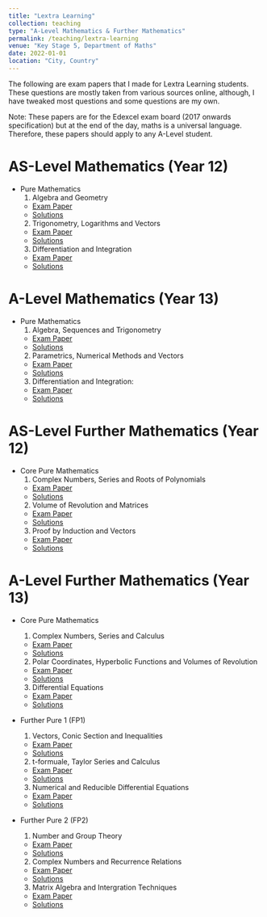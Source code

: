 ```yaml
---
title: "Lextra Learning"
collection: teaching
type: "A-Level Mathematics & Further Mathematics"
permalink: /teaching/lextra-learning
venue: "Key Stage 5, Department of Maths"
date: 2022-01-01
location: "City, Country"
---
```


The following are exam papers that I made for Lextra Learning students. These questions are mostly taken from various sources online, although, I have tweaked most questions and some questions are my own. 

Note: These papers are for the Edexcel exam board (2017 onwards specification) but at the end of the day, maths is a universal language. Therefore, these papers should apply to any A-Level student. 






AS-Level Mathematics (Year 12)
======
* Pure Mathematics
  1. Algebra and Geometry
    * [Exam Paper](https://irfukha.github.io/p/)
    * [Solutions](https://irfukha.github.io/p/)
  2. Trigonometry, Logarithms and Vectors
    * [Exam Paper](https://irfukha.github.io/p/)
    * [Solutions](https://irfukha.github.io/p/)
  3. Differentiation and Integration
    * [Exam Paper](https://irfukha.github.io/p/)
    * [Solutions](https://irfukha.github.io/p/)

A-Level Mathematics (Year 13)
======
* Pure Mathematics
  1. Algebra, Sequences and Trigonometry
    * [Exam Paper](https://irfukha.github.io/p/)
    * [Solutions](https://irfukha.github.io/p/)
  2. Parametrics, Numerical Methods and Vectors
    * [Exam Paper](https://irfukha.github.io/p/)
    * [Solutions](https://irfukha.github.io/p/)
  3. Differentiation and Integration: 
    * [Exam Paper](https://irfukha.github.io/p/files/A2_Differentiation_and_Integration__Exam.pdf)
    * [Solutions](https://irfukha.github.io/p/files/A2_Differentiation_and_Integration__Solutions.pdf)


AS-Level Further Mathematics (Year 12)
======
* Core Pure Mathematics
  1. Complex Numbers, Series and Roots of Polynomials
    * [Exam Paper](https://irfukha.github.io/p/)
    * [Solutions](https://irfukha.github.io/p/)
  2. Volume of Revolution and Matrices
    * [Exam Paper](https://irfukha.github.io/p/)
    * [Solutions](https://irfukha.github.io/p/)
  3. Proof by Induction and Vectors
    * [Exam Paper](https://irfukha.github.io/p/)
    * [Solutions](https://irfukha.github.io/p/)


A-Level Further Mathematics (Year 13)
======
* Core Pure Mathematics
  1. Complex Numbers, Series and Calculus
    * [Exam Paper](https://irfukha.github.io/p/)
    * [Solutions](https://irfukha.github.io/p/)
  2. Polar Coordinates, Hyperbolic Functions and Volumes of Revolution
    * [Exam Paper](https://irfukha.github.io/p/)
    * [Solutions](https://irfukha.github.io/p/)
  3.  Differential Equations
    * [Exam Paper](https://irfukha.github.io/p/files/A2F_Differential_Equations__Further_Exam.pdf)
    * [Solutions](https://irfukha.github.io/p/files/A2F_Differential_Equations__Further_Solutions.pdf)





* Further Pure 1 (FP1)
  1. Vectors, Conic Section and Inequalities
    * [Exam Paper](https://irfukha.github.io/p/)
    * [Solutions](https://irfukha.github.io/p/)
  2. t-formuale, Taylor Series and Calculus
    * [Exam Paper](https://irfukha.github.io/p/)
    * [Solutions](https://irfukha.github.io/p/)
  3.  Numerical and Reducible Differential Equations
    * [Exam Paper](https://irfukha.github.io/p/)
    * [Solutions](https://irfukha.github.io/p/)
* Further Pure 2 (FP2)
  1. Number and Group Theory
    * [Exam Paper](https://irfukha.github.io/p/)
    * [Solutions](https://irfukha.github.io/p/)
  2. Complex Numbers and Recurrence Relations
    * [Exam Paper](https://irfukha.github.io/p/)
    * [Solutions](https://irfukha.github.io/p/)
  3.  Matrix Algebra and Intergration Techniques
    * [Exam Paper](https://irfukha.github.io/p/)
    * [Solutions](https://irfukha.github.io/p/)






